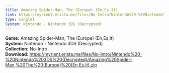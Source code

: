 ```yaml
---
title: Amazing Spider-Man, The (Europe) (En,Es,It)
link: https://myrient.erista.me/files/No-Intro/Nintendo%20-%20Nintendo%203DS%20(Decrypted)/Amazing%20Spider-Man,%20The%20(Europe)%20(En,Es,It).zip
type: single1
System: Nintendo - Nintendo 3DS (Decrypted)
---
```

<b>Game:</b> Amazing Spider-Man, The (Europe) (En,Es,It)<br>
<b>System:</b> Nintendo - Nintendo 3DS (Decrypted)<br>
<b>Collection:</b> No-Intro<br>
<b>Download:</b> https://myrient.erista.me/files/No-Intro/Nintendo%20-%20Nintendo%203DS%20(Decrypted)/Amazing%20Spider-Man,%20The%20(Europe)%20(En,Es,It).zip